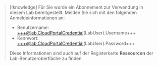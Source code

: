 > [!knowledge] Für Sie wurde ein Abonnement zur Verwendung in diesem Lab bereitgestellt. Melden Sie sich mit den folgenden Anmeldeinformationen an:
> - Benutzername: +++@lab.CloudPortalCredential(LabUser).Username+++
> - Kennwort: +++@lab.CloudPortalCredential(LabUser).Password+++
>
> Diese Informationen sind auch auf der Registerkarte **Ressourcen** der Lab-Benutzeroberfläche zu finden.